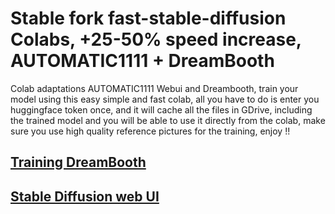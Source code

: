 # Stable fork fast-stable-diffusion Colabs, +25-50% speed increase, AUTOMATIC1111 + DreamBooth
Colab adaptations AUTOMATIC1111 Webui and Dreambooth, train your model using this easy simple and fast colab, all you have to do is enter you huggingface token once, and it will cache all the files in GDrive, including the trained model and you will be able to use it directly from the colab, make sure you use high quality reference pictures for the training, enjoy !!
 
 
## <a href="https://colab.research.google.com/github/devIndustrial/fast-stable-diffusion/blob/main/fast-DreamBooth.ipynb">Training DreamBooth</a>
## <a href="https://colab.research.google.com/github/devIndustrial/fast-stable-diffusion/blob/main/fast_stable_diffusion_AUTOMATIC1111.ipynb">Stable Diffusion web UI</a>
